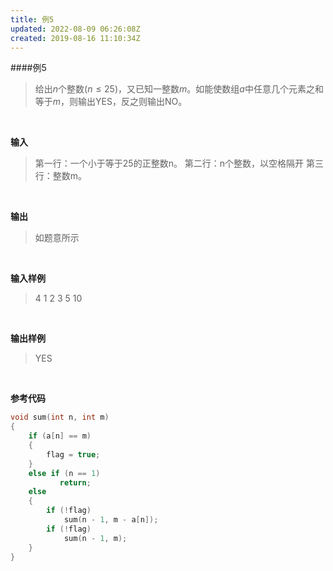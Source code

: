 ```yaml
---
title: 例5
updated: 2022-08-09 06:26:08Z
created: 2019-08-16 11:10:34Z
---
```


####例5
>给出$n$个整数$(n \le 25)$，又已知一整数$m$。如能使数组$a$中任意几个元素之和等于$m$，则输出YES，反之则输出NO。

<br>

**输入**
>第一行：一个小于等于25的正整数n。
第二行：n个整数，以空格隔开
第三行：整数m。

<br>

**输出**
>如题意所示

<br>

**输入样例**
>4
1 2 3 5
10

<br>

**输出样例**
>YES

<br>

**参考代码**
```c++
void sum(int n, int m)
{
    if (a[n] == m)
    {
        flag = true;
    }
    else if (n == 1)
           return;
    else
    {
        if (!flag)
            sum(n - 1, m - a[n]);
        if (!flag)
            sum(n - 1, m);
    }
}

```